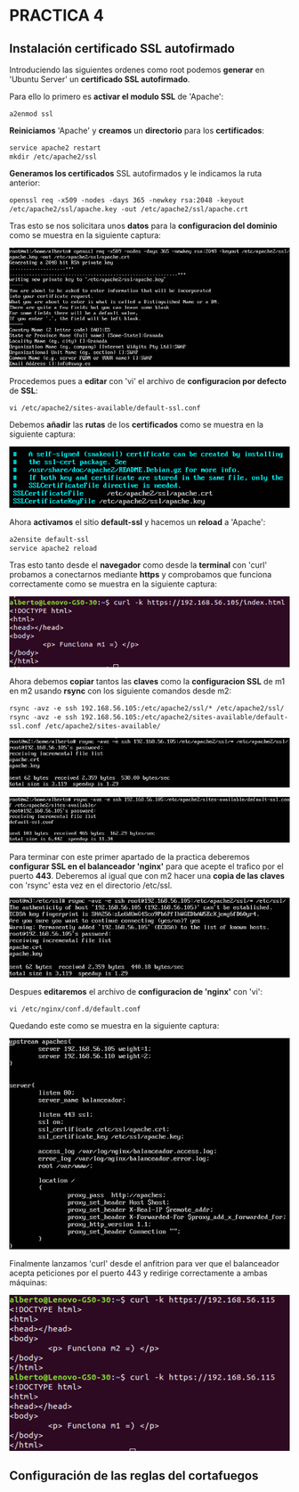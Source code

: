 # PRACTICA 4

## Instalación certificado SSL autofirmado
Introduciendo las siguientes ordenes como root podemos **generar** en 'Ubuntu Server' un **certificado SSL autofirmado**. 

Para ello lo primero es **activar el modulo SSL** de 'Apache':

	a2enmod ssl

**Reiniciamos** 'Apache' y **creamos** un **directorio** para los **certificados**:

	service apache2 restart
	mkdir /etc/apache2/ssl

**Generamos los certificados** SSL autofirmados y le indicamos la ruta anterior:

	openssl req -x509 -nodes -days 365 -newkey rsa:2048 -keyout /etc/apache2/ssl/apache.key -out /etc/apache2/ssl/apache.crt

Tras esto se nos solicitara unos **datos** para la **configuracion del dominio** como se muestra en la siguiente captura:

![imagen](https://github.com/Alberto93GV/SWAP/blob/master/Practica4/config_dominio.png)

Procedemos pues a **editar** con 'vi' el archivo de **configuracion por defecto** de **SSL**:

	vi /etc/apache2/sites-available/default-ssl.conf

Debemos **añadir** las **rutas** de los **certificados** como se muestra en la siguiente captura:

![imagen](https://github.com/Alberto93GV/SWAP/blob/master/Practica4/config_ssl.png)

Ahora **activamos** el sitio **default-ssl** y hacemos un **reload** a 'Apache':

	a2ensite default-ssl
	service apache2 reload

Tras esto tanto desde el **navegador** como desde la **terminal** con 'curl' probamos a conectarnos mediante **https** y comprobamos que funciona correctamente como se muestra en la siguiente captura:

![imagen](https://github.com/Alberto93GV/SWAP/blob/master/Practica4/prueba_https_m1.png)

Ahora debemos **copiar** tantos las **claves** como la **configuracion SSL** de m1 en m2 usando **rsync** con los siguiente comandos desde m2:

	rsync -avz -e ssh 192.168.56.105:/etc/apache2/ssl/* /etc/apache2/ssl/
	rsync -avz -e ssh 192.168.56.105:/etc/apache2/sites-available/default-ssl.conf /etc/apache2/sites-available/

![imagen](https://github.com/Alberto93GV/SWAP/blob/master/Practica4/copia_claves_a_m2.png)

![imagen](https://github.com/Alberto93GV/SWAP/blob/master/Practica4/copia_config_ssl_a_m2.png)

Para terminar con este primer apartado de la practica deberemos **configurar SSL en el balanceador 'nginx'** para que acepte el trafico por el puerto **443**. Deberemos al igual que con m2 hacer una **copia de las claves** con 'rsync' esta vez en el directorio /etc/ssl.

![imagen](https://github.com/Alberto93GV/SWAP/blob/master/Practica4/copia_claves_a_nginx.png)

Despues **editaremos** el archivo de **configuracion de 'nginx'** con 'vi':

	vi /etc/nginx/conf.d/default.conf

Quedando este como se muestra en la siguiente captura:

![imagen](https://github.com/Alberto93GV/SWAP/blob/master/Practica4/config_nginx.png)

Finalmente lanzamos 'curl' desde el anfitrion para ver que el balanceador acepta peticiones por el puerto 443 y redirige correctamente a ambas máquinas:

![imagen](https://github.com/Alberto93GV/SWAP/blob/master/Practica4/prueba_final.png)


## Configuración de las reglas del cortafuegos




